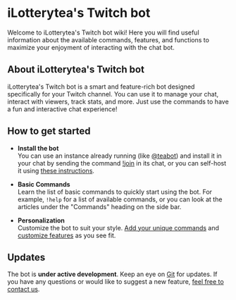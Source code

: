 # iLotterytea's Twitch bot
Welcome to iLotterytea's Twitch bot wiki!
Here you will find useful information about the available commands,
features, and functions to maximize your enjoyment of interacting with the chat bot.


## About iLotterytea's Twitch bot
iLotterytea's Twitch bot is a smart and feature-rich bot designed specifically for your Twitch channel.
You can use it to manage your chat, interact with viewers, track stats, and more.
Just use the commands to have a fun and interactive chat experience!

## How to get started

+ **Install the bot**\
You can use an instance already running (like [@teabot](https://twitch.tv/teabot))
and install it in your chat by sending the command [!join](/wiki/join) in its chat,
or you can self-host it using [these instructions](https://git.ilotterytea.kz/tea/bot/src/branch/master/README.md).

+ **Basic Commands**\
Learn the list of basic commands to quickly start using the bot.
For example, `!help` for a list of available commands,
or you can look at the articles under the "Commands" heading on the side bar.
+ **Personalization**\
Customize the bot to suit your style.
[Add your unique commands](/wiki/channel/custom-commands) and [customize features](/wiki/channel/settings) as you see fit.

## Updates

The bot is **under active development**.
Keep an eye on [Git](https://git.ilotterytea.kz/tea/bot) for updates.
If you have any questions or would like to suggest a new feature, [feel free to contact us](/contact).

